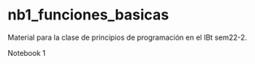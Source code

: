 # nb1_funciones_basicas
Material para la clase de principios de programación en el IBt sem22-2.

Notebook 1
